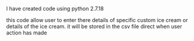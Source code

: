 I have created code using python 2.7.18

this code allow user to enter there details of specific custom ice cream or details of the ice cream.
it will be stored in the csv file direct when user action has made 